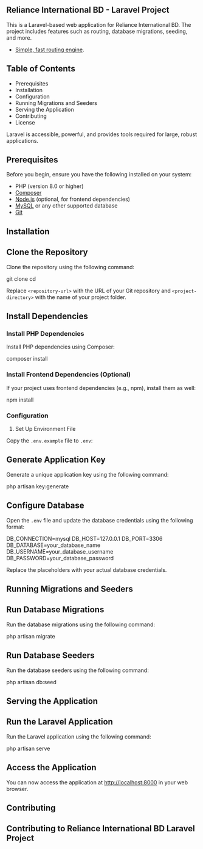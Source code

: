 ## Reliance International BD - Laravel Project

This is a Laravel-based web application for Reliance International BD. The project includes features such as routing, database migrations, seeding, and more.

- [Simple, fast routing engine](https://laravel.com/docs/routing).

## Table of Contents

- Prerequisites
- Installation
- Configuration
- Running Migrations and Seeders
- Serving the Application
- Contributing
- License

Laravel is accessible, powerful, and provides tools required for large, robust applications.

## Prerequisites

Before you begin, ensure you have the following installed on your system:

- PHP (version 8.0 or higher)
- [Composer](https://getcomposer.org/)
- [Node.js](https://nodejs.org/en/) (optional, for frontend dependencies)
- [MySQL](https://www.mysql.com/) or any other supported database
- [Git](https://git-scm.com/)

## Installation

Clone the Repository
--------------------

Clone the repository using the following command:

git clone <repository-url>
cd <project-directory>

Replace `<repository-url>` with the URL of your Git repository and `<project-directory>` with the name of your project folder.

Install Dependencies
-------------------

### Install PHP Dependencies

Install PHP dependencies using Composer:

composer install

### Install Frontend Dependencies (Optional)

If your project uses frontend dependencies (e.g., npm), install them as well:

npm install

### Configuration

1. Set Up Environment File

Copy the `.env.example` file to `.env`:

Generate Application Key
------------------------

Generate a unique application key using the following command:

php artisan key:generate

Configure Database
-------------------

Open the `.env` file and update the database credentials using the following format:

DB_CONNECTION=mysql
DB_HOST=127.0.0.1
DB_PORT=3306
DB_DATABASE=your_database_name
DB_USERNAME=your_database_username
DB_PASSWORD=your_database_password

Replace the placeholders with your actual database credentials.

## Running Migrations and Seeders

Run Database Migrations
-------------------------------

Run the database migrations using the following command:

php artisan migrate

Run Database Seeders
------------------------------

Run the database seeders using the following command:

php artisan db:seed

## Serving the Application  

Run the Laravel Application
--------------------------      

Run the Laravel application using the following command:

php artisan serve

Access the Application
------------------------------

You can now access the application at [http://localhost:8000](http://localhost:8000) in your web browser.   

## Contributing

Contributing to Reliance International BD Laravel Project
----------------------------------------------------------------------------------------------------------------------
